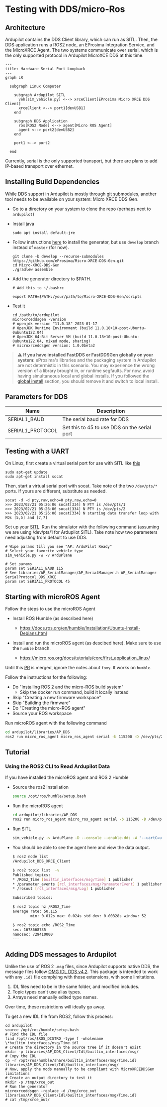 # Testing with DDS/micro-Ros

## Architecture

Ardupilot contains the DDS Client library, which can run as SITL. Then, the DDS application runs a ROS2 node, an EProsima Integration Service, and the MicroXRCE Agent. The two systems communicate over serial, which is the only supported protocol in Ardupilot MicroXCE DDS at this time.

```mermaid
---
title: Hardware Serial Port Loopback
---
graph LR

  subgraph Linux Computer

    subgraph Ardupilot SITL
      veh[sim_vehicle.py] <--> xrceClient[EProsima Micro XRCE DDS Client]
      xrceClient <--> port1[devUSB1]
    end

    subgraph DDS Application
      ros[ROS2 Node] <--> agent[Micro ROS Agent]
      agent <--> port2[devUSB2]
    end

    port1 <--> port2

  end
```

Currently, serial is the only supported transport, but there are plans to add IP-based transport over ethernet. 

## Installing Build Dependencies

While DDS support in Ardupilot is mostly through git submodules, another tool needs to be available on your system: Micro XRCE DDS Gen.

- Go to a directory on your system to clone the repo (perhaps next to `ardupilot`)
- Install java
  ```console
  sudo apt install default-jre
  ````
- Follow instructions [here](https://micro-xrce-dds.docs.eprosima.com/en/latest/installation.html#installing-the-micro-xrce-dds-gen-tool) to install the generator, but use `develop` branch instead of `master` (for now).
  ```console
  git clone -b develop --recurse-submodules https://github.com/eProsima/Micro-XRCE-DDS-Gen.git
  cd Micro-XRCE-DDS-Gen
  ./gradlew assemble
  ```

- Add the generator directory to $PATH. 
  ```console
  # Add this to ~/.bashrc

  export PATH=$PATH:/your/path/to/Micro-XRCE-DDS-Gen/scripts
  ```
- Test it
  ```console
  cd /path/to/ardupilot
  microxrceddsgen -version
  # openjdk version "11.0.18" 2023-01-17
  # OpenJDK Runtime Environment (build 11.0.18+10-post-Ubuntu-0ubuntu122.04)
  # OpenJDK 64-Bit Server VM (build 11.0.18+10-post-Ubuntu-0ubuntu122.04, mixed mode, sharing)
  # microxrceddsgen version: 1.0.0beta2
  ```

> :warning: **If you have installed FastDDS or FastDDSGen globally on your system**:
eProsima's libraries and the packaging system in Ardupilot are not determistic in this scenario.
You may experience the wrong version of a library brought in, or runtime segfaults.
For now, avoid having simultaneous local and global installs.
If you followed the [global install](https://fast-dds.docs.eprosima.com/en/latest/installation/sources/sources_linux.html#global-installation)
section, you should remove it and switch to local install.

## Parameters for DDS

| Name | Description |
| - | - |
| SERIAL1_BAUD | The serial baud rate for DDS |
| SERIAL1_PROTOCOL | Set this to 45 to use DDS on the serial port |


## Testing with a UART

On Linux, first create a virtual serial port for use with SITL like [this](https://stackoverflow.com/questions/52187/virtual-serial-port-for-linux)

```
sudo apt-get update
sudo apt-get install socat
```

Then, start a virtual serial port with socat. Take note of the two `/dev/pts/*` ports. If yours are different, substitute as needed.
```
socat -d -d pty,raw,echo=0 pty,raw,echo=0
>>> 2023/02/21 05:26:06 socat[334] N PTY is /dev/pts/1
>>> 2023/02/21 05:26:06 socat[334] N PTY is /dev/pts/2
>>> 2023/02/21 05:26:06 socat[334] N starting data transfer loop with FDs [5,5] and [7,7]
```

Set up your [SITL](https://ardupilot.org/dev/docs/setting-up-sitl-on-linux.html).
Run the simulator with the following command (assuming we are using /dev/pts/1 for Ardupilot SITL). Take note how two parameters need adjusting from default to use DDS.
```
# Wipe params till you see "AP: ArduPilot Ready"
# Select your favorite vehicle type
sim_vehicle.py -w -v ArduPlane

# Set params
param set SERIAL1_BAUD 115
# See libraries/AP_SerialManager/AP_SerialManager.h AP_SerialManager SerialProtocol_DDS_XRCE
param set SERIAL1_PROTOCOL 45
```

## Starting with microROS Agent

Follow the steps to use the microROS Agent

- Install ROS Humble (as described here)

  - https://docs.ros.org/en/humble/Installation/Ubuntu-Install-Debians.html

- Install and run the microROS agent (as descibed here). Make sure to use the `humble` branch.

  - https://micro.ros.org/docs/tutorials/core/first_application_linux/

Until this [PR](https://github.com/micro-ROS/micro-ROS.github.io/pull/401) is merged, ignore the notes about `foxy`. It works on `humble`.

Follow the instructions for the following:

* Do "Installing ROS 2 and the micro-ROS build system"
  * Skip the docker run command, build it locally instead
* Skip "Creating a new firmware workspace"
* Skip "Building the firmware"
* Do "Creating the micro-ROS agent"
* Source your ROS workspace

Run microROS agent with the following command

```bash
cd ardupilot/libraries/AP_DDS
ros2 run micro_ros_agent micro_ros_agent serial -b 115200 -D /dev/pts/2  -r dds_xrce_profile.xml # (assuming we are using tty/pts/2 for Ardupilot)
```

## Tutorial

### Using the ROS2 CLI to Read Ardupilot Data

If you have installed the microROS agent and ROS 2 Humble

- Source the ros2 installation
  ```bash
  source /opt/ros/humble/setup.bash
  ```
- Run the microROS agent
  ```bash
  cd ardupilot/libraries/AP_DDS
  ros2 run micro_ros_agent micro_ros_agent serial -b 115200 -D /dev/pts/2  -r dds_xrce_profile.xml # (assuming we are using tty/pts/2 for Ardupilot)
  ```
- Run SITL
  ```bash
  sim_vehicle.py -v ArduPlane -D --console --enable-dds -A "--uartC=uart:/dev/pts/1"
  ```
- You should be able to see the agent here and view the data output.
  ```bash
  $ ros2 node list
  /Ardupilot_DDS_XRCE_Client

  $ ros2 topic list  -v
  Published topics:
  * /ROS2_Time [builtin_interfaces/msg/Time] 1 publisher
  * /parameter_events [rcl_interfaces/msg/ParameterEvent] 1 publisher
  * /rosout [rcl_interfaces/msg/Log] 1 publisher

  Subscribed topics:

  $ ros2 topic hz /ROS2_Time
  average rate: 50.115
          min: 0.012s max: 0.024s std dev: 0.00328s window: 52

  $ ros2 topic echo /ROS2_Time 
  sec: 1678668735
  nanosec: 729410000
  ---
  ```

## Adding DDS messages to Ardupilot

Unlike the use of ROS 2 `.msg` files, since Ardupilot supports native DDS, the message files follow [OMG IDL DDS v4.2](https://www.omg.org/spec/IDL/4.2/PDF).
This package is intended to work with any `.idl` file complying with those extensions, with some limitations. 

1. IDL files need to be in the same folder, and modified includes.
1. Topic types can't use alias types.
1. Arrays need manually edited type names. 

Over time, these restrictions will ideally go away. 

To get a new IDL file from ROS2, follow this process:
```console
cd ardupilot
source /opt/ros/humble/setup.bash
# Find the IDL file
find /opt/ros/$ROS_DISTRO -type f -wholename \*builtin_interfaces/msg/Time.idl
# Create the directory in the source tree if it doesn't exist
mkdir -p libraries/AP_DDS_Client/Idl/builtin_interfaces/msg/
# Copy the IDL
cp -r /opt/ros/humble/share/builtin_interfaces/msg/Time.idl libraries/AP_DDS_Client/Idl/builtin_interfaces/msg/
# Now, apply the mods manually to be compliant with MicroXRCEDDSGen limitations
# Create an output directory to test it
mkdir -p /tmp/xrce_out
# Run the generator
microxrceddsgen -replace -d /tmp/xrce_out libraries/AP_DDS_Client/Idl/builtin_interfaces/msg/Time.idl
# cat /tmp/xrce_out/
```
